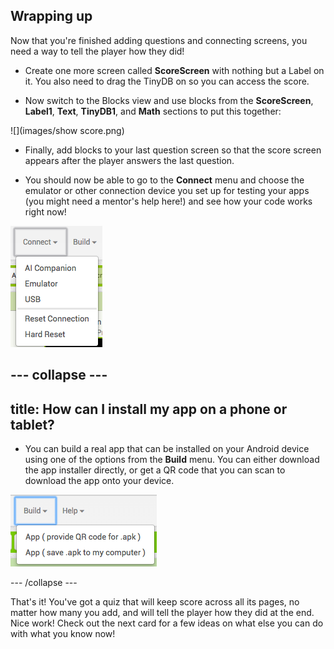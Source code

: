 ## Wrapping up

Now that you're finished adding questions and connecting screens, you need a way to tell the player how they did!

+ Create one more screen called **ScoreScreen** with nothing but a Label on it. You also need to drag the TinyDB on so you can access the score.

+ Now switch to the Blocks view and use blocks from the **ScoreScreen**, **Label1**, **Text**, **TinyDB1**, and **Math** sections to put this together:

![](images/show score.png)

 + Finally, add blocks to your last question screen so that the score screen appears after the player answers the last question.

+ You should now be able to go to the **Connect** menu and choose the emulator or other connection device you set up for testing your apps (you might need a mentor's help here!) and see how your code works right now!

![](images/connect.png)   

--- collapse ---
---
title: How can I install my app on a phone or tablet?
---

+ You can build a real app that can be installed on your Android device using one of the options from the **Build** menu. You can either download the app installer directly, or get a QR code that you can scan to download the app onto your device.

![](images/build.png)  

--- /collapse ---

That's it! You've got a quiz that will keep score across all its pages, no matter how many you add, and will tell the player how they did at the end. Nice work! Check out the next card for a few ideas on what else you can do with what you know now!

